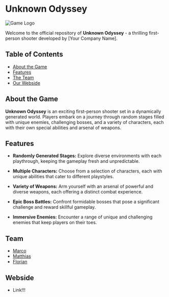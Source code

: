 # Unknown Odyssey

![Game Logo](link/to/logo.png)

Welcome to the official repository of **Unknown Odyssey** - a thrilling first-person shooter developed by [Your Company Name].

## Table of Contents
- [About the Game](#about-the-game)
- [Features](#features)
- [The Team](#Team)
- [Our Webside](#Webside)

## About the Game

**Unknown Odyssey** is an exciting first-person shooter set in a dynamically generated world. Players embark on a journey through random stages filled with unique enemies, challenging bosses, and a variety of characters, each with their own special abilities and arsenal of weapons.

## Features

- **Randomly Generated Stages:** Explore diverse environments with each playthrough, keeping the gameplay fresh and unpredictable.

- **Multiple Characters:** Choose from a selection of characters, each with unique abilities that cater to different playstyles.

- **Variety of Weapons:** Arm yourself with an arsenal of powerful and diverse weapons, each offering a distinct combat experience.

- **Epic Boss Battles:** Confront formidable bosses that pose a significant challenge and reward skillful gameplay.

- **Immersive Enemies:** Encounter a range of unique and challenging enemies that keep players on their toes.

## **Team**

   - [Marco](https://github.com/Lordbobbit)
   - [Matthias](https://github.com/matthias-codes)
   - [Florian](https://github.com/flooorrianooo)

## **Webside**

   - Link!!!
